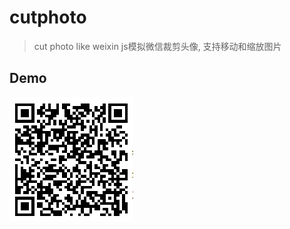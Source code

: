 # cutphoto

> cut photo like weixin
> js模拟微信裁剪头像, 支持移动和缩放图片
>

## Demo

![](https://raw.githubusercontent.com/Samlin901211/img/master/vuefinger/vue1.0_demo.png)